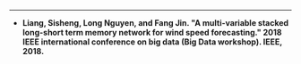 ---
* <b>Liang, Sisheng<b>, Long Nguyen, and Fang Jin. "A multi-variable stacked long-short term memory network for wind speed forecasting." 2018 IEEE international conference on big data (Big Data workshop). IEEE, 2018.